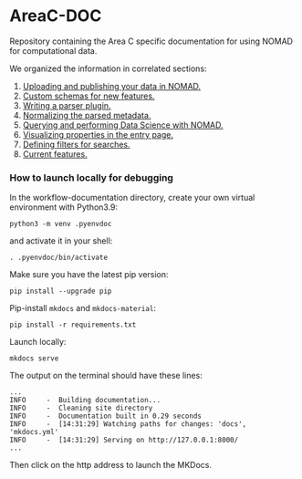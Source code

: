 # AreaC-DOC
Repository containing the Area C specific documentation for using NOMAD for computational data.


We organized the information in correlated sections:
1. [Uploading and publishing your data in NOMAD.](https://fairmat-nfdi.github.io/AreaC-DOC/uploading_and_publishing_data/intro/)
2. [Custom schemas for new features.](https://fairmat-nfdi.github.io/AreaC-DOC/custom_schemas_for_new_features/intro/)
3. [Writing a parser plugin.](https://fairmat-nfdi.github.io/AreaC-DOC/writing_a_parser_plugin/intro/)
4. [Normalizing the parsed metadata.](https://fairmat-nfdi.github.io/AreaC-DOC/normalizing_the_parsed_metadata/intro/)
5. [Querying and performing Data Science with NOMAD.](https://fairmat-nfdi.github.io/AreaC-DOC/querying_and_performing_Data_Science/intro/)
6. [Visualizing properties in the entry page.](https://fairmat-nfdi.github.io/AreaC-DOC/visualizing_properties_in_the_entry_page/intro/)
7. [Defining filters for searches.](https://fairmat-nfdi.github.io/AreaC-DOC/defining_filters_for_searches/intro/)
8. [Current features.](https://fairmat-nfdi.github.io/AreaC-DOC/current_features/intro/)


### How to launch locally for debugging

In the workflow-documentation directory, create your own virtual environment with Python3.9:
```
python3 -m venv .pyenvdoc
```
and activate it in your shell:
```
. .pyenvdoc/bin/activate
```

Make sure you have the latest pip version:
```
pip install --upgrade pip
```

Pip-install `mkdocs` and `mkdocs-material`:
```
pip install -r requirements.txt
```

Launch locally:
```
mkdocs serve
```

The output on the terminal should have these lines:
```
...
INFO     -  Building documentation...
INFO     -  Cleaning site directory
INFO     -  Documentation built in 0.29 seconds
INFO     -  [14:31:29] Watching paths for changes: 'docs', 'mkdocs.yml'
INFO     -  [14:31:29] Serving on http://127.0.0.1:8000/
...
```
Then click on the http address to launch the MKDocs.

<!--
### Updating `docs/code/mkdocs.yaml` before pushing

In order to show the node graph in the documentation page, the file `docs/code/mkdocs.yml` has to be updated if the main one under root is changed (e.g., when adding a new sub-section or content to `nav`). We suggest you to directly copy the new `mkdocs.yml` in root to `docs/code/mkdocs.yml` before pushing by doing:
```
cp mkdocs.yml docs/code/mkdocs.yml
```
-->
